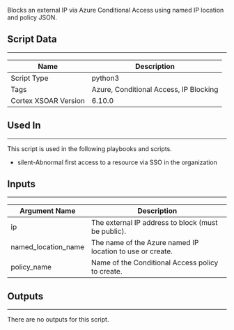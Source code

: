 Blocks an external IP via Azure Conditional Access using named IP location and policy JSON.

## Script Data

---

| **Name** | **Description** |
| --- | --- |
| Script Type | python3 |
| Tags | Azure, Conditional Access, IP Blocking |
| Cortex XSOAR Version | 6.10.0 |

## Used In

---
This script is used in the following playbooks and scripts.

* silent-Abnormal first access to a resource via SSO in the organization

## Inputs

---

| **Argument Name** | **Description** |
| --- | --- |
| ip | The external IP address to block \(must be public\). |
| named_location_name | The name of the Azure named IP location to use or create. |
| policy_name | Name of the Conditional Access policy to create. |

## Outputs

---
There are no outputs for this script.
